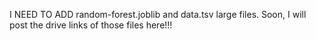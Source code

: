 I NEED TO ADD random-forest.joblib and data.tsv large files.
Soon, I will post the drive links of those files here!!!
